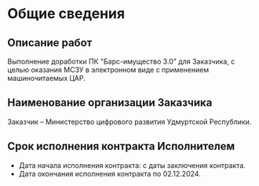 # Общие сведения

## Описание работ

Выполнение доработки ПК "Барс-имущество 3.0" для Заказчика, с целью оказания МСЗУ в электронном виде с применением машиночитаемых ЦАР.

## Наименование организации Заказчика

Заказчик – Министерство цифрового развития Удмуртской Республики.

## Срок исполнения контракта Исполнителем

- Дата начала исполнения контракта: с даты заключения контракта.
- Дата окончания исполнения контракта по 02.12.2024.